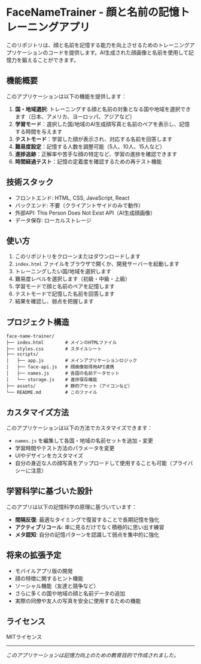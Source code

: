 # FaceNameTrainer - 顔と名前の記憶トレーニングアプリ

このリポジトリは、顔と名前を記憶する能力を向上させるためのトレーニングアプリケーションのコードを提供します。AI生成された顔画像と名前を使用して記憶力を鍛えることができます。

## 機能概要

このアプリケーションは以下の機能を提供します：

1. **国・地域選択**: トレーニングする顔と名前の対象となる国や地域を選択できます（日本、アメリカ、ヨーロッパ、アジアなど）
2. **学習モード**：選択した国/地域のAI生成顔写真と名前のペアを表示し、記憶する時間を与えます
3. **テストモード**：学習した顔が表示され、対応する名前を回答します
4. **難易度設定**：記憶する人数を調整可能（5人、10人、15人など）
5. **進捗追跡**：正解率や苦手な顔の特定など、学習の進捗を確認できます
6. **時間経過テスト**：記憶の定着度を確認するための再テスト機能

## 技術スタック

- フロントエンド: HTML, CSS, JavaScript, React
- バックエンド: 不要（クライアントサイドのみで動作）
- 外部API: This Person Does Not Exist API（AI生成顔画像）
- データ保存: ローカルストレージ

## 使い方

1. このリポジトリをクローンまたはダウンロードします
2. `index.html` ファイルをブラウザで開くか、開発サーバーを起動します
3. トレーニングしたい国/地域を選択します
4. 難易度レベルを選択します（初級・中級・上級）
5. 学習モードで顔と名前のペアを記憶します
6. テストモードで記憶した名前を回答します
7. 結果を確認し、弱点を把握します

## プロジェクト構造

```
face-name-trainer/
├── index.html        # メインのHTMLファイル
├── styles.css        # スタイルシート
├── scripts/
│   ├── app.js        # メインアプリケーションロジック
│   ├── face-api.js   # 顔画像取得用API連携
│   ├── names.js      # 各国の名前データセット
│   └── storage.js    # 進捗保存機能
├── assets/           # 静的アセット（アイコンなど）
└── README.md         # このファイル
```

## カスタマイズ方法

このアプリケーションは以下の方法でカスタマイズできます：

- `names.js` を編集して各国・地域の名前セットを追加・変更
- 学習時間やテスト方法のパラメータを変更
- UIやデザインをカスタマイズ
- 自分の身近な人の顔写真をアップロードして使用することも可能（プライバシーに注意）

## 学習科学に基づいた設計

このアプリは以下の記憶科学の原理に基づいています：

- **間隔反復**: 最適なタイミングで復習することで長期記憶を強化
- **アクティブリコール**: 単に見るだけでなく積極的に思い出す練習
- **メタ認知**: 自分の記憶パターンを認識して弱点を集中的に強化

## 将来の拡張予定

- モバイルアプリ版の開発
- 顔の特徴に関するヒント機能
- ソーシャル機能（友達と競争など）
- さらに多くの国や地域の顔と名前データの追加
- 実際の同僚や友人の写真を安全に使用するための機能

## ライセンス

MITライセンス

---

*このアプリケーションは記憶力向上のための教育目的で作成されました。*

